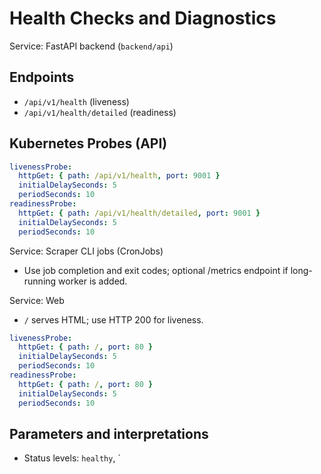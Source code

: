 # Health Checks and Diagnostics

Service: FastAPI backend (`backend/api`)

## Endpoints
- `/api/v1/health` (liveness)
- `/api/v1/health/detailed` (readiness)

## Kubernetes Probes (API)
```yaml
livenessProbe:
  httpGet: { path: /api/v1/health, port: 9001 }
  initialDelaySeconds: 5
  periodSeconds: 10
readinessProbe:
  httpGet: { path: /api/v1/health/detailed, port: 9001 }
  initialDelaySeconds: 5
  periodSeconds: 10
```

Service: Scraper CLI jobs (CronJobs)
- Use job completion and exit codes; optional /metrics endpoint if long-running worker is added.

Service: Web
- `/` serves HTML; use HTTP 200 for liveness.
```yaml
livenessProbe:
  httpGet: { path: /, port: 80 }
  initialDelaySeconds: 5
  periodSeconds: 10
readinessProbe:
  httpGet: { path: /, port: 80 }
  initialDelaySeconds: 5
  periodSeconds: 10
```

## Parameters and interpretations
- Status levels: `healthy`, `